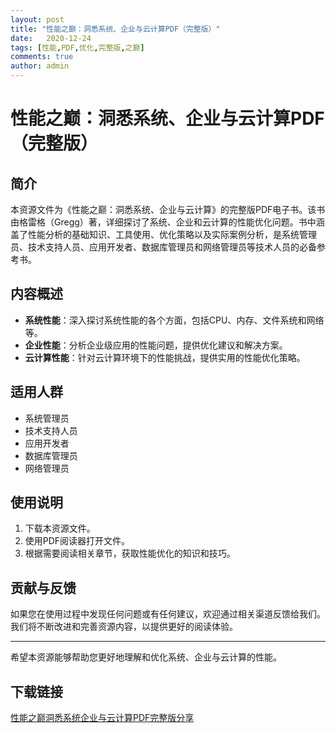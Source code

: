 ```yaml
---
layout: post
title: "性能之巅：洞悉系统、企业与云计算PDF（完整版）"
date:   2020-12-24
tags: [性能,PDF,优化,完整版,之巅]
comments: true
author: admin
---
```

# 性能之巅：洞悉系统、企业与云计算PDF（完整版）

## 简介

本资源文件为《性能之巅：洞悉系统、企业与云计算》的完整版PDF电子书。该书由格雷格（Gregg）著，详细探讨了系统、企业和云计算的性能优化问题。书中涵盖了性能分析的基础知识、工具使用、优化策略以及实际案例分析，是系统管理员、技术支持人员、应用开发者、数据库管理员和网络管理员等技术人员的必备参考书。

## 内容概述

- **系统性能**：深入探讨系统性能的各个方面，包括CPU、内存、文件系统和网络等。
- **企业性能**：分析企业级应用的性能问题，提供优化建议和解决方案。
- **云计算性能**：针对云计算环境下的性能挑战，提供实用的性能优化策略。

## 适用人群

- 系统管理员
- 技术支持人员
- 应用开发者
- 数据库管理员
- 网络管理员

## 使用说明

1. 下载本资源文件。
2. 使用PDF阅读器打开文件。
3. 根据需要阅读相关章节，获取性能优化的知识和技巧。

## 贡献与反馈

如果您在使用过程中发现任何问题或有任何建议，欢迎通过相关渠道反馈给我们。我们将不断改进和完善资源内容，以提供更好的阅读体验。

---

希望本资源能够帮助您更好地理解和优化系统、企业与云计算的性能。

## 下载链接

[性能之巅洞悉系统企业与云计算PDF完整版分享](https://pan.quark.cn/s/70e6c1b1d008)